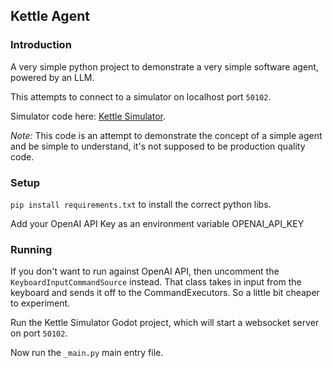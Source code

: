 ## Kettle Agent

### Introduction
A very simple python project to demonstrate a very simple software agent, powered by an LLM.

This attempts to connect to a simulator on localhost port `50102`.

Simulator code here: [Kettle Simulator](https://github.com/AiTuDou/KettleSimulator.git).

_Note:_ This code is an attempt to demonstrate the concept of a simple agent and be simple to understand, it's not supposed to be production quality code.

### Setup
`pip install requirements.txt` to install the correct python libs.

Add your OpenAI API Key as an environment variable OPENAI_API_KEY

### Running 
If you don't want to run against OpenAI API, then uncomment the `KeyboardInputCommandSource` instead.
That class takes in input from the keyboard and sends it off to the CommandExecutors. So a little bit cheaper to experiment.

Run the Kettle Simulator Godot project, which will start a websocket server on port `50102`.

Now run the `_main.py` main entry file.
